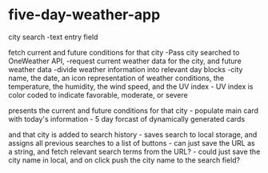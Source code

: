 # five-day-weather-app

city search
    -text entry field
    
fetch current and future conditions for that city 
    -Pass city searched to OneWeather API, 
        -request current weather data for the city, and future weather data
            -divide weather information into relevant day blocks 
            -city name, the date, an icon representation of weather conditions, the temperature, the humidity, the wind speed, and the UV index 
                - UV index is color coded to indicate favorable, moderate, or severe


presents the current and future conditions for that city 
    - populate main card with today's information
        - 5 day forcast of dynamically generated cards

and that city is added to search history
    - saves search to local storage, and assigns all previous searches to a list of buttons
        - can just save the URL as a string, and fetch relevant search terms from the URL?
        - could just save the city name in local, and on click push the city name to the search field?